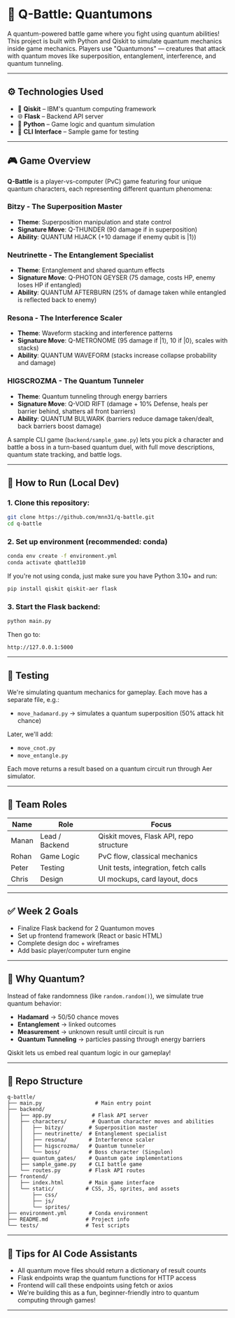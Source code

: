 # 🔮 Q-Battle: Quantumons

A quantum-powered battle game where you fight using quantum abilities! This project is built with Python and Qiskit to simulate quantum mechanics inside game mechanics. Players use "Quantumons" — creatures that attack with quantum moves like superposition, entanglement, interference, and quantum tunneling.

---

## ⚙️ Technologies Used

- 🧠 **Qiskit** – IBM's quantum computing framework
- 🌐 **Flask** – Backend API server
- 🐍 **Python** – Game logic and quantum simulation
- 🎯 **CLI Interface** – Sample game for testing

---

## 🎮 Game Overview

**Q-Battle** is a player-vs-computer (PvC) game featuring four unique quantum characters, each representing different quantum phenomena:

### **Bitzy** - The Superposition Master
- **Theme**: Superposition manipulation and state control
- **Signature Move**: Q-THUNDER (90 damage if in superposition)
- **Ability**: QUANTUM HIJACK (+10 damage if enemy qubit is |1⟩)

### **Neutrinette** - The Entanglement Specialist  
- **Theme**: Entanglement and shared quantum effects
- **Signature Move**: Q-PHOTON GEYSER (75 damage, costs HP, enemy loses HP if entangled)
- **Ability**: QUANTUM AFTERBURN (25% of damage taken while entangled is reflected back to enemy)

### **Resona** - The Interference Scaler
- **Theme**: Waveform stacking and interference patterns
- **Signature Move**: Q-METRONOME (95 damage if |1⟩, 10 if |0⟩, scales with stacks)
- **Ability**: QUANTUM WAVEFORM (stacks increase collapse probability and damage)

### **HIGSCROZMA** - The Quantum Tunneler
- **Theme**: Quantum tunneling through energy barriers
- **Signature Move**: Q-VOID RIFT (damage + 10% Defense, heals per barrier behind, shatters all front barriers)
- **Ability**: QUANTUM BULWARK (barriers reduce damage taken/dealt, back barriers boost damage)

A sample CLI game (`backend/sample_game.py`) lets you pick a character and battle a boss in a turn-based quantum duel, with full move descriptions, quantum state tracking, and battle logs.

---

## 🚀 How to Run (Local Dev)

### 1. Clone this repository:
```bash
git clone https://github.com/mnn31/q-battle.git
cd q-battle
```

### 2. Set up environment (recommended: conda)
```bash
conda env create -f environment.yml
conda activate qbattle310
```

If you're not using conda, just make sure you have Python 3.10+ and run:
```bash
pip install qiskit qiskit-aer flask
```

### 3. Start the Flask backend:
```bash
python main.py
```
Then go to:
```
http://127.0.0.1:5000
```

---

## 🧪 Testing
We're simulating quantum mechanics for gameplay.
Each move has a separate file, e.g.:

- `move_hadamard.py` → simulates a quantum superposition (50% attack hit chance)

Later, we'll add:
- `move_cnot.py`
- `move_entangle.py`

Each move returns a result based on a quantum circuit run through Aer simulator.

---

## 👥 Team Roles
| Name  | Role         | Focus                                 |
|-------|--------------|---------------------------------------|
| Manan | Lead / Backend | Qiskit moves, Flask API, repo structure |
| Rohan | Game Logic   | PvC flow, classical mechanics         |
| Peter | Testing      | Unit tests, integration, fetch calls  |
| Chris | Design       | UI mockups, card layout, docs         |

---

## ✅ Week 2 Goals
- Finalize Flask backend for 2 Quantumon moves
- Set up frontend framework (React or basic HTML)
- Complete design doc + wireframes
- Add basic player/computer turn engine

---

## 🧠 Why Quantum?
Instead of fake randomness (like `random.random()`), we simulate true quantum behavior:

- **Hadamard** → 50/50 chance moves
- **Entanglement** → linked outcomes
- **Measurement** → unknown result until circuit is run
- **Quantum Tunneling** → particles passing through energy barriers

Qiskit lets us embed real quantum logic in our gameplay!

---

## 📁 Repo Structure
```
q-battle/
├── main.py                 # Main entry point
├── backend/
│   ├── app.py             # Flask API server
│   ├── characters/        # Quantum character moves and abilities
│   │   ├── bitzy/        # Superposition master
│   │   ├── neutrinette/  # Entanglement specialist
│   │   ├── resona/       # Interference scaler
│   │   ├── higscrozma/   # Quantum tunneler
│   │   └── boss/         # Boss character (Singulon)
│   ├── quantum_gates/    # Quantum gate implementations
│   ├── sample_game.py    # CLI battle game
│   └── routes.py         # Flask API routes
├── frontend/
│   ├── index.html        # Main game interface
│   └── static/          # CSS, JS, sprites, and assets
│       ├── css/
│       ├── js/
│       └── sprites/
├── environment.yml       # Conda environment
├── README.md            # Project info
└── tests/               # Test scripts
```

---

## 🤖 Tips for AI Code Assistants
- All quantum move files should return a dictionary of result counts
- Flask endpoints wrap the quantum functions for HTTP access
- Frontend will call these endpoints using fetch or axios
- We're building this as a fun, beginner-friendly intro to quantum computing through games!

---
